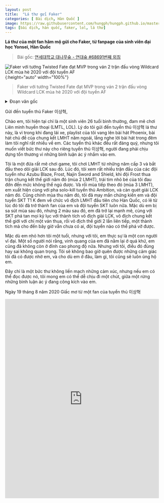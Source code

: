 ```yaml
---
layout: post
title:  "Lá thư gửi Faker"
categories: [ Bài dịch, Hàn Quốc ]
image: https://raw.githubusercontent.com/hungph/hungph.github.io/master/assets/images/letter-for-faker-1.jpg
tags: [bài dịch, hàn quốc, faker, lol, lá thư]
---
```

**Lá thư của một fan hâm mộ gửi cho Faker, từ fanpage của sinh viên đại học Yonsei, Hàn Quốc**

> Bài gốc: [연세대학교 대나무숲 - 연대숲 #68691번째 외침](https://www.facebook.com/yonseibamboo/posts/1513225598886789)

![Faker với tướng Twisted Fate đạt MVP trong ván 2 trận đấu vòng Wildcard LCK mùa hè 2020 với đội tuyển AF](https://image.chosun.com/sitedata/image/202008/27/2020082701858_0.jpg){:height="auto" width="100%"}
> Faker với tướng Twisted Fate đạt MVP trong ván 2 trận đấu vòng Wildcard LCK mùa hè 2020 với đội tuyển AF

<details>
  <summary>Đoạn văn gốc</summary>
  <p>연대숲 #68691번째 외침:</p>
  <p>Faker 이상혁 선수에게</p>
  <p>안녕하세요 롤을 좋아하는 흔한 26살 대학생입니다. 제가 이상혁 선수에게 이 편지를 쓰는 이유는 다름이 아니라 운전하던 중 제 음악 플레이리스트에서 작년 롤드컵 주제가인 Phoenix가 나왔는데 밤 감성 때문인지 가사를 듣곤 생각이 많아지더군요. 대부분의 프로게이머들이 그러겠지만 유독 많은 관심을 받기에 악플로 인한 마음의 상처도 많을 이상혁 선수에게 전해주고 싶어 이렇게나마 편지를 씁니다.</p>
  <p>원래 게임을 좋아했던 저는 고등학생때 처음 롤을 시작했고 얼마 지나지않아 lck를 챙겨보게 되었습니다. 당시 아주부 프로스트와 블레이즈, 나진 소드와 실드를 비롯한 많은 팀들의 경기들을 보았고 롤드컵 결승에서 프로스트가 패배했을 때엔 어린 마음에 속상해하며 잠을 설치기도 했었네요. 다음해 시즌3에 앰비션을 솔킬내며 혜성처럼 등장한 신인이 이상혁 선수 바로 당신이었습니다. 그 해 가을 한국팀 최초로 SKT T1 K팀이 시즌3 롤드컵을 우승하던 장면이 눈에 선하네요 아마 그때부터 저는 당신과 SKT의 팬이 된것 같습니다. 바로 다음해에 부진을 겪었지만 그 이듬해엔 더욱 물오른 절정의 기량을 보여주며 롤드컵 전체 1세트 패배라는 경이로운 기록을 세우기도 했으며 lck최다 우승, 롤드컵 최다 우승, 롤드컵 최초 두해 연속우승 등 여전히 깨지지 않고 심지어 진행중이기까지한 기록들을 세우기도 했습니다.</p>
  <p>그런 당신은 비록 저보다 한 살 어리지만 저에게 있어 아주 거대한 존재입니다. 몇몇 사람들은 당신의 영광은 이제 지나간 과거일 뿐이라고 더 이상 당신의 자리는 정상이 아니라고 말을 하곤 합니다. 그들의 말이 맞는지 틀린지는 저에게 중요치 않습니다. 당신이 그때 저에게 주었던 감동을 저는 잊지 못할거이며 당신이 어느 위치에 있던 당신을 응원하겠습니다. 감성에 젖어 적는 다소 두서없는 글이지만 이 글이 만약 당신에게 닿는다면 악플에 마음에 상처를 받을때 조금이나마 위안이 될 수 있었으면 좋겠습니다.</p>
  <p>2020년 8월 19일</p>
  <p>이상혁 선수의 팬 드림</p>
</details>

Gửi đến tuyển thủ Faker 이상혁,

Chào em, tôi hiện tại chỉ là một sinh viên 26 tuổi bình thường, đam mê chơi Liên minh huyền thoại (LMTL, LOL). Lý do tôi gửi đến tuyển thủ 이상혁 lá thư này, là vì trong khi đang lái xe, playlist của tôi vang lên bài hát Phoenix, bài hát chủ đề của chung kết LMHT năm ngoái, lắng nghe lời bài hát trong đêm làm tôi nghĩ rất nhiều về em. Các tuyển thủ khác đều rất đáng quý, nhưng tôi muốn viết bức thư này cho riêng tuyển thủ 이상혁, người đang phải chịu đựng tổn thương vì những bình luận ác ý nhắm vào em.

Tôi là một đứa rất mê chơi game, tôi chơi LMHT từ những năm cấp 3 và bắt đầu theo dõi giải LCK sau đó. Lúc đó, tôi xem rất nhiều trận đấu của các đội tuyển như Azubu Blaze, Frost, Najin Sword and Shield, khi đội Frost thua trận chung kết thế giới năm đó (mùa 2 LMHT), trái tim nhỏ bé của tôi đau đớn đến mức không thể ngủ được. Và rồi mùa tiếp theo đó (mùa 3 LMHT), em xuất hiện cùng với pha solo-kill tuyển thủ Ambition, và càn quét giải LCK năm đó. Cũng chính mùa thu năm đó, tôi đã may mắn chứng kiến em và đội tuyển SKT T1 K đem về chức vô địch LMHT đầu tiên cho Hàn Quốc, có lẽ từ lúc đó tôi đã trở thành fan của em và đội tuyển SKT luôn nữa. Mặc dù em bị sa sút mùa sau đó, nhưng 2 màu sau đó, em đã trở lại mạnh mẽ, cùng với SKT phá tan mọi kỷ lục với thành tích vô địch giải LCK, vô địch chung kết thế giới với chỉ một ván thua, rồi vô địch thế giới 2 lần liên tiếp, một thành tích mà cho đến bây giờ vẫn chưa có ai, đội tuyển nào có thể phá vỡ được.

Mặc dù em nhỏ hơn tôi một tuổi, nhưng với tôi, em thực sự là một con người vĩ đại. Một số người nói rằng, vinh quang của em đã nằm lại ở quá khứ, em cũng đã không còn ở đỉnh cao phong độ nữa. Nhưng với tôi, điều đó đúng hay sai không quan trọng. Tôi sẽ không bao giờ quên được những cảm giác tôi đã có được nhờ em, và cho dù em ở đâu, làm gì, tôi cũng sẽ luôn ủng hộ em.

Đây chỉ là một bức thư không liền mạch những cảm xúc, nhưng nếu em có thể đọc được nó, tôi mong em có thể dễ chịu đi một chút, giữa một rừng những bình luận ác ý đang công kích vào em.

Ngày 19 tháng 8 năm 2020
Giấc mơ từ một fan của tuyển thủ 이상혁

<iframe src="https://www.facebook.com/plugins/post.php?href=https%3A%2F%2Fwww.facebook.com%2Fyonseibamboo%2Fposts%2F1513225598886789&show_text=true&width=552&appId=416562472149564&height=651" width="100%" height="651" style="border:none;overflow:hidden;width:100%;" scrolling="no" frameborder="0" allowTransparency="true" allow="encrypted-media"></iframe>
